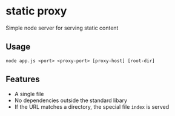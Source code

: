 # static proxy

Simple node server for serving static content

## Usage

    node app.js <port> <proxy-port> [proxy-host] [root-dir]

## Features

* A single file
* No dependencies outside the standard libary
* If the URL matches a directory, the special file `index` is served
